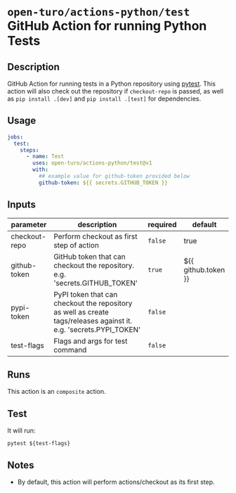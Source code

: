 # `open-turo/actions-python/test` GitHub Action for running Python Tests

## Description

GitHub Action for running tests in a Python repository using [pytest](https://github.com/pytest-dev/pytest). This action will also check out the repository if `checkout-repo` is passed, as well as `pip install .[dev]` and `pip install .[test]` for dependencies.

## Usage

```yaml
jobs:
  test:
    steps:
      - name: Test
        uses: open-turo/actions-python/test@v1
        with:
          ## example value for github-token provided below
          github-token: ${{ secrets.GITHUB_TOKEN }}
```

## Inputs

| parameter     | description                                                                                                       | required | default             |
| ------------- | ----------------------------------------------------------------------------------------------------------------- | -------- | ------------------- |
| checkout-repo | Perform checkout as first step of action                                                                          | `false`  | true                |
| github-token  | GitHub token that can checkout the repository. e.g. 'secrets.GITHUB_TOKEN'                                        | `true`   | ${{ github.token }} |
| pypi-token    | PyPI token that can checkout the repository as well as create tags/releases against it. e.g. 'secrets.PYPI_TOKEN' | `false`  |                     |
| test-flags    | Flags and args for test command                                                                                   | `false`  |                     |

## Runs

This action is an `composite` action.

## Test

It will run:

```shell
pytest ${test-flags}
```

## Notes

- By default, this action will perform actions/checkout as its first step.
